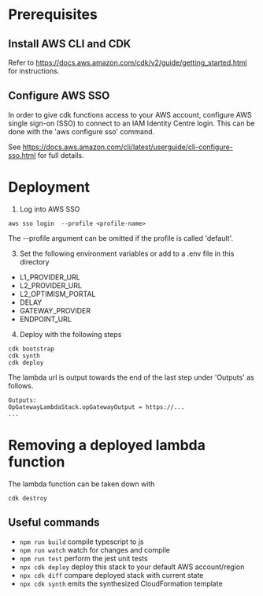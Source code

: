 # Prerequisites

## Install AWS CLI and CDK

Refer to https://docs.aws.amazon.com/cdk/v2/guide/getting_started.html for instructions.

## Configure AWS SSO

In order to give cdk functions access to your AWS account, configure AWS single sign-on (SSO) to connect to an IAM Identity Centre login. This can be done with the 'aws configure sso' command. 

See https://docs.aws.amazon.com/cli/latest/userguide/cli-configure-sso.html for full details.

# Deployment

1. Log into AWS SSO
```
aws sso login  --profile <profile-name>
```
The --profile argument can be omitted if the profile is called 'default'.

3. Set the following environment variables or add to a .env file in this directory

- L1_PROVIDER_URL
- L2_PROVIDER_URL
- L2_OPTIMISM_PORTAL
- DELAY
- GATEWAY_PROVIDER
- ENDPOINT_URL

4. Deploy with the following steps
```
cdk bootstrap
cdk synth
cdk deploy
```
The lambda url is output towards the end of the last step under 'Outputs' as follows.
```
Outputs:
OpGatewayLambdaStack.opGatewayOutput = https://...
...
```

# Removing a deployed lambda function
The lambda function can be taken down with
```
cdk destroy
```

## Useful commands

* `npm run build`   compile typescript to js
* `npm run watch`   watch for changes and compile
* `npm run test`    perform the jest unit tests
* `npx cdk deploy`  deploy this stack to your default AWS account/region
* `npx cdk diff`    compare deployed stack with current state
* `npx cdk synth`   emits the synthesized CloudFormation template
